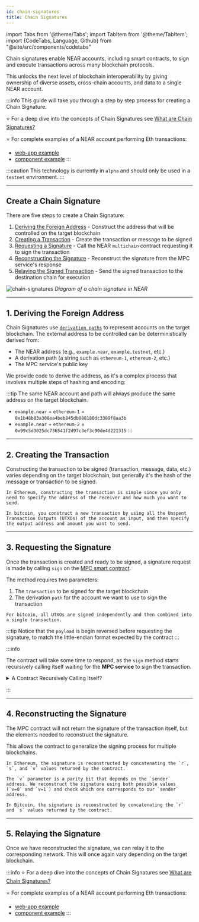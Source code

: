 ```yaml
---
id: chain-signatures
title: Chain Signatures
---
```


import Tabs from '@theme/Tabs';
import TabItem from '@theme/TabItem';
import {CodeTabs, Language, Github} from "@site/src/components/codetabs"

Chain signatures enable NEAR accounts, including smart contracts, to sign and execute transactions across many blockchain protocols.

This unlocks the next level of blockchain interoperability by giving ownership of diverse assets, cross-chain accounts, and data to a single NEAR account.

:::info
This guide will take you through a step by step process for creating a Chain Signature.

⭐️ For a deep dive into the concepts of Chain Signatures see [What are Chain Signatures?](/concepts/abstraction/chain-signatures)

⭐️ For complete examples of a NEAR account performing Eth transactions:

- [web-app example](https://github.com/near-examples/near-multichain)
- [component example](https://test.near.social/bot.testnet/widget/chainsig-sign-eth-tx) 
:::

:::caution
This technology is currently in `alpha` and should only be used in a `testnet` environment.
:::

---

## Create a Chain Signature

There are five steps to create a Chain Signature:

1. [Deriving the Foreign Address](#1-deriving-the-foreign-address) - Construct the address that will be controlled on the target blockchain
2. [Creating a Transaction](#2-creating-the-transaction) - Create the transaction or message to be signed
3. [Requesting a Signature](#3-requesting-the-signature) - Call the NEAR `multichain` contract requesting it to sign the transaction
4. [Reconstructing the Signature](#4-reconstructing-the-signature) - Reconstruct the signature from the MPC service's response
5. [Relaying the Signed Transaction](#5-relaying-the-signature) - Send the signed transaction to the destination chain for execution

![chain-signatures](/docs/assets/welcome-pages/chain-signatures-overview.png)
_Diagram of a chain signature in NEAR_

---

## 1. Deriving the Foreign Address

Chain Signatures use [`derivation paths`](../1.concepts/abstraction/chain-signatures.md#one-account-multiple-chains) to represent accounts on the target blockchain. The external address to be controlled can be deterministically derived from:

- The NEAR address (e.g., `example.near`, `example.testnet`, etc.)
- A derivation path (a string such as `ethereum-1`, `ethereum-2`, etc.)
- The MPC service's public key

We provide code to derive the address, as it's a complex process that involves multiple steps of hashing and encoding:

<Tabs groupId="code-tabs">
  <TabItem value="Ξ Ethereum">
    <Github language="js"
      url="https://github.com/gagdiez/near-multichain/blob/main/src/services/ethereum.js" start="14" end="18" />
  </TabItem>

  <TabItem value="₿ Bitcoin">
    <Github language="js"
      url="https://github.com/gagdiez/near-multichain/blob/main/src/services/bitcoin.js" start="14" end="18" />
  </TabItem>
</Tabs>

:::tip
The same NEAR account and path will always produce the same address on the target blockchain.

- `example.near` + `ethereum-1` = `0x1b48b83a308ea4beb845db088180dc3389f8aa3b`
- `example.near` + `ethereum-2` = `0x99c5d3025dc736541f2d97c3ef3c90de4d221315`
:::

---

## 2. Creating the Transaction

Constructing the transaction to be signed (transaction, message, data, etc.) varies depending on the target blockchain, but generally it's the hash of the message or transaction to be signed.

<Tabs groupId="code-tabs">
  <TabItem value="Ξ Ethereum">
    <Github language="js"
      url="https://github.com/gagdiez/near-multichain/blob/main/src/services/ethereum.js"
      start="32" end="48" />
    
    In Ethereum, constructing the transaction is simple since you only need to specify the address of the receiver and how much you want to send.
  </TabItem>
  <TabItem value="₿ Bitcoin">
    <Github language="js"
      url="https://github.com/gagdiez/near-multichain/blob/main/src/services/bitcoin.js"
      start="28" end="80" />

    In bitcoin, you construct a new transaction by using all the Unspent Transaction Outputs (UTXOs) of the account as input, and then specify the output address and amount you want to send.
  </TabItem>
</Tabs>

---

## 3. Requesting the Signature

Once the transaction is created and ready to be signed, a signature request is made by calling `sign` on the [MPC smart contract](https://github.com/near/mpc-recovery/blob/develop/contract/src/lib.rs#L298).

The method requires two parameters:

  1. The `transaction` to be signed for the target blockchain
  2. The derivation `path` for the account we want to use to sign the transaction

<Tabs groupId="code-tabs">
  <TabItem value="Ξ Ethereum">
    <Github language="js"
      url="https://github.com/gagdiez/near-multichain/blob/main/src/services/ethereum.js"
      start="57" end="61" />
  </TabItem>

  <TabItem value="₿ Bitcoin">
    <Github language="js"
      url="https://github.com/gagdiez/near-multichain/blob/main/src/services/bitcoin.js"
      start="87" end="98" />

    For bitcoin, all UTXOs are signed independently and then combined into a single transaction.
  </TabItem>
</Tabs>

:::tip
Notice that the `payload` is begin reversed before requesting the signature, to match the little-endian format expected by the contract
:::

:::info

The contract will take some time to respond, as the `sign` method starts recursively calling itself waiting for the **MPC service** to sign the transaction.

<details>
<summary> A Contract Recursively Calling Itself? </summary>

NEAR smart contracts are unable to halt execution and await the completion of a process. To solve this, one can make the contract call itself again and again checking on each iteration to see if the result is ready.

**Note:** Each call will take one block which equates to ~1 second of waiting. After some time the contract will either return a result that an external party provided or return an error running out of GAS waiting.

</details>

:::

---

## 4. Reconstructing the Signature

The MPC contract will not return the signature of the transaction itself, but the elements needed to reconstruct the signature.

This allows the contract to generalize the signing process for multiple blockchains.

<Tabs groupId="code-tabs">
  <TabItem value="Ξ Ethereum">
    <Github language="js"
      url="https://github.com/gagdiez/near-multichain/blob/main/src/services/ethereum.js"
      start="62" end="71" />

    In Ethereum, the signature is reconstructed by concatenating the `r`, `s`, and `v` values returned by the contract.
    
    The `v` parameter is a parity bit that depends on the `sender` address. We reconstruct the signature using both possible values (`v=0` and `v=1`) and check which one corresponds to our `sender` address.
  </TabItem>
  <TabItem value="₿ Bitcoin">
    <Github language="js"
      url="https://github.com/gagdiez/near-multichain/blob/main/src/services/bitcoin.js"
      start="105" end="116" />

    In Bitcoin, the signature is reconstructed by concatenating the `r` and `s` values returned by the contract.
  </TabItem>
</Tabs>

---

## 5. Relaying the Signature

Once we have reconstructed the signature, we can relay it to the corresponding network. This will once again vary depending on the target blockchain.

<Tabs groupId="code-tabs">
  <TabItem value="Ξ Ethereum">
    <Github language="js"
      url="https://github.com/gagdiez/near-multichain/blob/main/src/services/ethereum.js"
      start="80" end="84" />
  </TabItem>
  <TabItem value="₿ Bitcoin">
    <Github language="js"
      url="https://github.com/gagdiez/near-multichain/blob/main/src/services/bitcoin.js"
      start="119" end="127" />
  </TabItem>
</Tabs>

:::info
⭐️ For a deep dive into the concepts of Chain Signatures see [What are Chain Signatures?](/concepts/abstraction/chain-signatures)

⭐️ For complete examples of a NEAR account performing Eth transactions:

- [web-app example](https://github.com/near-examples/near-multichain)
- [component example](https://test.near.social/bot.testnet/widget/chainsig-sign-eth-tx) 
:::